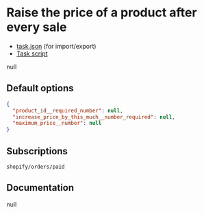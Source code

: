 # Raise the price of a product after every sale

* [task.json](../../tasks/raise-the-price-of-a-product-after-every-sale.json) (for import/export)
* [Task script](./script.liquid)

null

## Default options

```json
{
  "product_id__required_number": null,
  "increase_price_by_this_much__number_required": null,
  "maximum_price__number": null
}
```

## Subscriptions

```liquid
shopify/orders/paid
```

## Documentation

null
